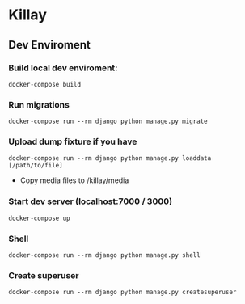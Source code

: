 # Killay

## Dev Enviroment

### Build local dev enviroment:

```console
docker-compose build
```

### Run migrations

```console
docker-compose run --rm django python manage.py migrate
```

### Upload dump fixture if you have

```console
docker-compose run --rm django python manage.py loaddata [/path/to/file]
```
- Copy media files to /killay/media

### Start dev server (localhost:7000 / 3000)

```console
docker-compose up
```

### Shell

```console
docker-compose run --rm django python manage.py shell
```

### Create superuser

```console
docker-compose run --rm django python manage.py createsuperuser
```
